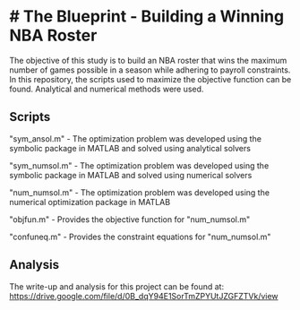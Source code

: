 # # The Blueprint - Building a Winning NBA Roster

The objective of this study is to build an NBA roster that wins the maximum number of games possible in a season while adhering to payroll constraints. In this repository, the scripts used to maximize the objective function can be found. Analytical and numerical methods were used.

## Scripts

"sym_ansol.m" - The optimization problem was developed using the symbolic package in MATLAB and solved using analytical solvers

"sym_numsol.m" - The optimization problem was developed using the symbolic package in MATLAB and solved using numerical solvers

"num_numsol.m" - The optimization problem was developed using the numerical optimization package in MATLAB 

"objfun.m" - Provides the objective function for "num_numsol.m"

"confuneq.m" - Provides the constraint equations for "num_numsol.m"

## Analysis

The write-up and analysis for this project can be found at: https://drive.google.com/file/d/0B_dqY94E1SorTmZPYUtJZGFZTVk/view




